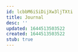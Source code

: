 ```yaml
---
id: lcbbM6iSiDijXw3ljTXti
title: Journal
desc: ''
updated: 1644513503522
created: 1644513503522
stub: true
---
```


